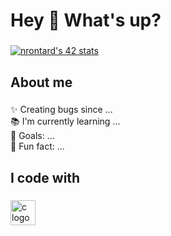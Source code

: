 <h1 align="left">Hey 👋 What's up?</h1>

###

<p align="left"><a href="https://github.com/oakoudad/badge42"><img src="https://badge.mediaplus.ma/greenbinary/nrontard?1337Badge=off&UM6P=off" alt="nrontard's 42 stats" /></a></p>

###

<h2 align="left">About me</h2>

###

<p align="left">✨ Creating bugs since ...<br>📚 I'm currently learning ...<br>🎯 Goals: ...<br>🎲 Fun fact: ...</p>

###

<h2 align="left">I code with</h2>

###

<div align="left">
  <img src="https://cdn.jsdelivr.net/gh/devicons/devicon/icons/c/c-original.svg" height="40" alt="c logo"  />
  <img width="12" />
</div>

###
